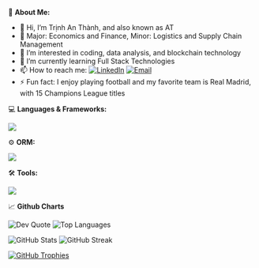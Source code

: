 🤖 **About Me:**
- 👋 Hi, I’m Trịnh An Thành, and also known as AT
- 🔭 Major: Economics and Finance, Minor: Logistics and Supply Chain Management
- 👀 I’m interested in coding, data analysis, and blockchain technology
- 🌱 I’m currently learning Full Stack Technologies
- 📫 How to reach me: [![LinkedIn](https://img.shields.io/badge/LinkedIn-Connect-blue)](https://www.linkedin.com/in/an-thanh-trinh-375164266) [![Email](https://img.shields.io/badge/Email-Send%20Mail-red)](mailto:trinhanthanh@example.com)
- ⚡ Fun fact: I enjoy playing football and my favorite team is Real Madrid, with 15 Champions League titles

💻 **Languages & Frameworks:**
<p>
  <a href="https://skillicons.dev">
    <img src="https://skillicons.dev/icons?i=js,ts,mysql,postgres,nestjs,graphql,fastapi,express,react,nodejs,nextjs,html,css,bootstrap,sass,tailwind&perline=9" />
  </a>
</p>

⚙️ **ORM:** 
<p>
  <a href="https://skillicons.dev">
    <img src="https://skillicons.dev/icons?i=prisma,sequelize&perline=9" />
  </a>
</p>

🛠 **Tools:**
<p>
  <a href="https://skillicons.dev">
    <img src="https://skillicons.dev/icons?i=vscode,postman,github,vercel,firebase&perline=9" />
  </a>
</p>

📈 **Github Charts**

![Dev Quote](https://quotes-github-readme.vercel.app/api?type=horizontal&theme=tokyonight)
![Top Languages](https://github-readme-stats.vercel.app/api/top-langs/?username=AnnThanhh&layout=compact&theme=tokyonight)

![GitHub Stats](https://github-readme-stats.vercel.app/api?username=AnnThanhh&show_icons=true&theme=tokyonight)
![GitHub Streak](https://github-readme-streak-stats.herokuapp.com/?user=AnnThanhh&theme=tokyonight)

[![GitHub Trophies](https://github-profile-trophy.vercel.app/?username=AnnThanhh&theme=dracula&no-frame=true&column=4&margin-w=10)](https://github.com/AnnThanhh)






